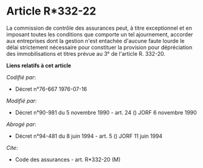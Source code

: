 # Article R*332-22

La commission de contrôle des assurances peut, à titre exceptionnel et en imposant toutes les conditions que comporte un tel
ajournement, accorder aux entreprises dont la gestion n'est entachée d'aucune faute lourde le délai strictement nécessaire
pour constituer la provision pour dépréciation des immobilisations et titres prévue au 3° de l'article R. 332-20.

**Liens relatifs à cet article**

_Codifié par_:

  - Décret n°76-667 1976-07-16

_Modifié par_:

  - Décret n°90-981 du 5 novembre 1990 - art. 24 () JORF 6 novembre 1990

_Abrogé par_:

  - Décret n°94-481 du 8 juin 1994 - art. 5 () JORF 11 juin 1994

_Cite_:

  - Code des assurances - art. R*332-20 (M)
